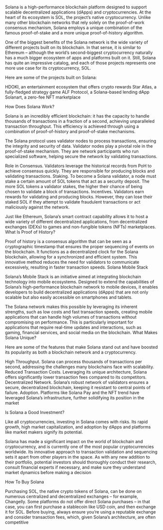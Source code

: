 Solana is a high-performance blockchain platform designed to support scalable decentralized applications (dApps) and cryptocurrencies.
At the heart of its ecosystem is SOL, the project’s native cryptocurrency. Unlike many other blockchain networks that rely solely on the proof-of-work consensus mechanism, Solana employs a unique combination of the famous proof-of-stake and a more unique proof-of-history algorithm.

One of the biggest benefits of the Solana network is the wide variety of different projects built on its blockchain. 
In that sense, it is similar to Ethereum – although the world’s second-biggest cryptocurrency naturally has a much bigger ecosystem of apps and platforms built on it. Still, Solana has quite an impressive catalog, and each of those projects represents one more use case for its cryptocurrency, SOL.

Here are some of the projects built on Solana:

HDOKI, an entertainment ecosystem that offers crypto rewards
Star Atlas, a fully-fledged strategy game
ALF Protocol, a Solana-based lending dApp
Solanart, a zero-fee NFT marketplace


How Does Solana Work?

Solana is an incredibly efficient blockchain: it has the capacity to handle thousands of transactions in a fraction of a second, achieving unparalleled transaction throughput. This efficiency is achieved through using a combination of proof-of-history and proof-of-stake mechanisms.

The Solana protocol uses validator nodes to process transactions, ensuring the integrity and security of data. Validator nodes play a pivotal role in the proof-of-stake mechanism. They are network participants who run specialized software, helping secure the network by validating transactions.

Role in Consensus. Validators leverage the historical records from PoH to achieve consensus quickly. They are responsible for producing blocks and validating transactions.
Staking. To become a Solana validator, a node must stake a certain amount of SOL tokens that act as a security deposit. The more SOL tokens a validator stakes, the higher their chance of being chosen to validate a block of transactions.
Incentives. Validators earn rewards for validating and producing blocks. However, they can lose their staked SOL if they attempt to validate fraudulent transactions or act maliciously against the network.




Just like Ethereum, Solana’s smart contract capability allows it to host a wide variety of different decentralized applications, from decentralized exchanges (DEXs) to games and non-fungible tokens (NFTs) marketplaces.
What Is Proof of History?

Proof of history is a consensus algorithm that can be seen as a cryptographic timestamp that ensures the proper sequencing of events on the blockchain. It functions as a decentralized clock for the Solana blockchain, allowing for a synchronized and efficient system. This innovative method reduces the need for validators to communicate excessively, resulting in faster transaction speeds.
Solana Mobile Stack 

Solana’s Mobile Stack is an initiative aimed at integrating blockchain technology into mobile ecosystems. Designed to extend the capabilities of Solana’s high-performance blockchain network to mobile devices, it enables developers to build decentralized applications (dApps) that are not only scalable but also easily accessible on smartphones and tablets.

The Solana network makes this possible by leveraging its inherent strengths, such as low costs and fast transaction speeds, creating mobile applications that can handle high volumes of transactions without compromising on performance. This is particularly important for applications that require real-time updates and interactions, such as gaming, financial services, and social media on the blockchain.
What Makes Solana Unique?

Here are some of the features that make Solana stand out and have boosted its popularity as both a blockchain network and a cryptocurrency.

High Throughput. Solana can process thousands of transactions per second, addressing the challenges many blockchains face with scalability.
Reduced Transaction Costs. Leveraging its unique architecture, Solana offers significantly lower transaction fees compared to its competitors.
Decentralized Network. Solana’s robust network of validators ensures a secure, decentralized blockchain, keeping it resistant to central points of failure.
Adoption. Platforms like Solana Pay and the NFT trend have leveraged Solana’s infrastructure, further solidifying its position in the market



Is Solana a Good Investment?

Like all cryptocurrencies, investing in Solana comes with risks. Its rapid growth, high market capitalization, and adoption by dApps and platforms like market makers signify its potential.

Solana has made a significant impact on the world of blockchain and cryptocurrency, and is currently one of the most popular cryptocurrencies worldwide. Its innovative approach to transaction validation and sequencing sets it apart from other players in the space. As with any new addition to their portfolio, potential investors should thoroughly conduct their research, consult financial experts if necessary, and make sure they understand market dynamics before making a decision

How To Buy Solana

Purchasing SOL, the native crypto tokens of Solana, can be done on numerous centralized and decentralized exchanges – for example, Changelly. Some platforms do not offer direct Solana purchases – in that case, you can first purchase a stablecoin like USD coin, and then exchange it for SOL. Before buying, always ensure you’re using a reputable exchange and consider transaction fees, which, given Solana’s architecture, are often competitive
